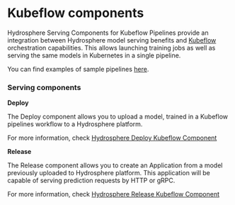 # Kubeflow components

Hydrosphere Serving Components for Kubeflow Pipelines provide an integration between Hydrosphere model serving benefits and [Kubeflow](https://kubeflow.org) orchestration capabilities. This allows launching training jobs as well as serving the same models in Kubernetes in a single pipeline.

You can find examples of sample pipelines [here](https://github.com/kubeflow/pipelines/samples/contrib/hydrosphere-samples).

### Serving components

**Deploy**

The Deploy component allows you to upload a model, trained in a Kubeflow pipelines workflow to a Hydrosphere platform.

For more information, check [Hydrosphere Deploy Kubeflow Component](https://github.com/kubeflow/pipelines/tree/master/components/hydrosphere/serving/deploy_op)

**Release**

The Release component allows you to create an Application from a model previously uploaded to Hydrosphere platform. This application will be capable of serving prediction requests by HTTP or gRPC.

For more information, check [Hydrosphere Release Kubeflow Component](https://github.com/kubeflow/pipelines/tree/master/components/hydrosphere/serving/release_op)

